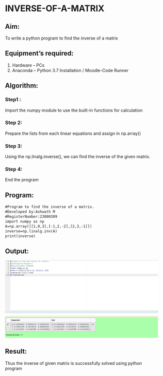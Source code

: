 # INVERSE-OF-A-MATRIX
## Aim:
To write a python program to find the inverse of a matrix
## Equipment’s required:
1. 	Hardware – PCs
2. 	Anaconda – Python 3.7 Installation / Moodle-Code Runner
## Algorithm:
### Step1 : 
Import the numpy module to use the built-in functions for calculation
### Step 2:
Prepare the lists from each linear equations and assign in np.array()
### Step 3:
Using the np.linalg.inverse(), we can find the inverse of the given matrix.
### Step 4: 
End the program
## Program:
```
#Program to find the inverse of a matrix.
#Developed by:Ashwath M 
#RegisterNumber:23000309
import numpy as np
A=np.array([[1,0,3],[-1,2,-2],[2,3,-1]])
inverse=np.linalg.inv(A)
print(inverse)
```
## Output:
![output](/out.png)
## Result:
Thus the inverse of given matrix is successfully solved using python program


